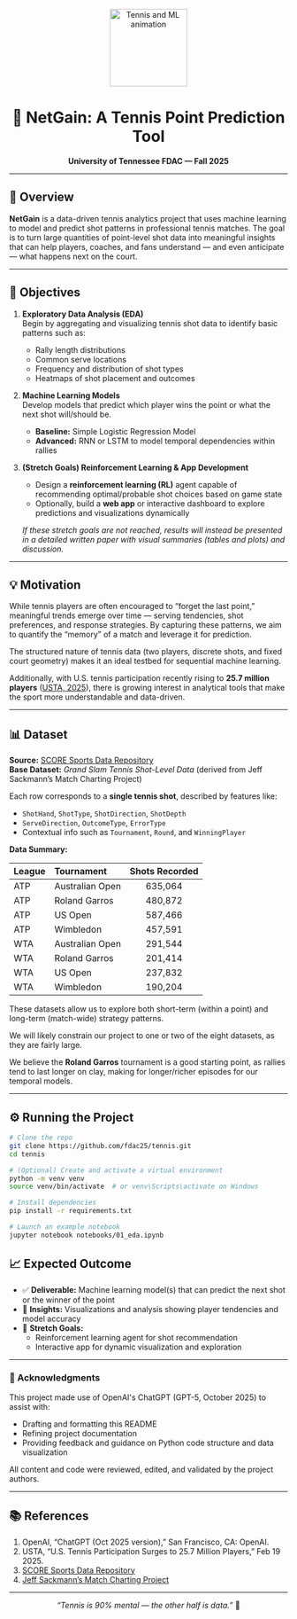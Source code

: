 <p align="center">
  <img src="https://media3.giphy.com/media/v1.Y2lkPTc5MGI3NjExZ2dnZWZoYzY0Nmh3Y3ptNXdhamdqcW9qMjIzb28zZ3VxOXB3Z3BkeCZlcD12MV9pbnRlcm5hbF9naWZfYnlfaWQmY3Q9Zw/Lq9x8oIjtTbRcA5lm9/giphy.gif" width="140" alt="Tennis and ML animation" />
  <h1 align="center">🎾 NetGain: A Tennis Point Prediction Tool</h1>
  <p align="center"><b>University of Tennessee FDAC — Fall 2025</b></p>
</p>

---

## 📘 Overview

**NetGain** is a data-driven tennis analytics project that uses machine learning to model and predict shot patterns in professional tennis matches. The goal is to turn large quantities of point-level shot data into meaningful insights that can help players, coaches, and fans understand — and even anticipate — what happens next on the court.

---

## 🎯 Objectives

1. **Exploratory Data Analysis (EDA)**  
   Begin by aggregating and visualizing tennis shot data to identify basic patterns such as:
   - Rally length distributions 
   - Common serve locations  
   - Frequency and distribution of shot types  
   - Heatmaps of shot placement and outcomes  

3. **Machine Learning Models**  
   Develop models that predict which player wins the point or what the next shot will/should be.  
   - **Baseline:** Simple Logistic Regression Model 
   - **Advanced:** RNN or LSTM to model temporal dependencies within rallies  

4. **(Stretch Goals) Reinforcement Learning & App Development**  
   - Design a **reinforcement learning (RL)** agent capable of recommending optimal/probable shot choices based on game state  
   - Optionally, build a **web app** or interactive dashboard to explore predictions and visualizations dynamically  

   *If these stretch goals are not reached, results will instead be presented in a detailed written paper with visual summaries (tables and plots) and discussion.*

---

## 💡 Motivation

While tennis players are often encouraged to “forget the last point,” meaningful trends emerge over time — serving tendencies, shot preferences, and response strategies. By capturing these patterns, we aim to quantify the “memory” of a match and leverage it for prediction.

The structured nature of tennis data (two players, discrete shots, and fixed court geometry) makes it an ideal testbed for sequential machine learning.  

Additionally, with U.S. tennis participation recently rising to **25.7 million players** ([USTA, 2025](https://www.usta.com/en/home/stay-current/national/u-s-tennis-participation-surges-to-new-high-of-25-million-players.html)), there is growing interest in analytical tools that make the sport more understandable and data-driven.

---

## 📊 Dataset

**Source:** [SCORE Sports Data Repository](https://data.scorenetwork.org/tennis/tennis-shot-level-data.html)  
**Base Dataset:** *Grand Slam Tennis Shot-Level Data* (derived from Jeff Sackmann’s Match Charting Project)

Each row corresponds to a **single tennis shot**, described by features like:
- `ShotHand`, `ShotType`, `ShotDirection`, `ShotDepth`  
- `ServeDirection`, `OutcomeType`, `ErrorType`  
- Contextual info such as `Tournament`, `Round`, and `WinningPlayer`

**Data Summary:**

| League | Tournament | Shots Recorded |
|:--------|:------------|:----------------:|
| ATP | Australian Open | 635,064 |
| ATP | Roland Garros | 480,872 |
| ATP | US Open | 587,466 |
| ATP | Wimbledon | 457,591 |
| WTA | Australian Open | 291,544 |
| WTA | Roland Garros | 201,414 |
| WTA | US Open | 237,832 |
| WTA | Wimbledon | 190,204 |

These datasets allow us to explore both short-term (within a point) and long-term (match-wide) strategy patterns.

We will likely constrain our project to one or two of the eight datasets, as they are fairly large.

We believe the **Roland Garros** tournament is a good starting point, as rallies tend to last longer on clay, making for longer/richer episodes for our temporal models.

---

## ⚙️ Running the Project

```bash
# Clone the repo
git clone https://github.com/fdac25/tennis.git
cd tennis

# (Optional) Create and activate a virtual environment
python -m venv venv
source venv/bin/activate  # or venv\Scripts\activate on Windows

# Install dependencies
pip install -r requirements.txt

# Launch an example notebook
jupyter notebook notebooks/01_eda.ipynb
```

## 📈 Expected Outcome

- ✅ **Deliverable:** Machine learning model(s) that can predict the next shot or the winner of the point 
- 🧩 **Insights:** Visualizations and analysis showing player tendencies and model accuracy  
- 🌟 **Stretch Goals:**  
  - Reinforcement learning agent for shot recommendation  
  - Interactive app for dynamic visualization and exploration  

---

### 🙏 Acknowledgments

This project made use of OpenAI's ChatGPT (GPT-5, October 2025) to assist with:
- Drafting and formatting this README  
- Refining project documentation  
- Providing feedback and guidance on Python code structure and data visualization  

All content and code were reviewed, edited, and validated by the project authors.

---

## 📚 References

1. OpenAI, “ChatGPT (Oct 2025 version),” San Francisco, CA: OpenAI.  
2. USTA, “U.S. Tennis Participation Surges to 25.7 Million Players,” Feb 19 2025.  
3. [SCORE Sports Data Repository](https://data.scorenetwork.org/tennis/tennis-shot-level-data.html)  
4. [Jeff Sackmann’s Match Charting Project](https://www.tennisabstract.com/charting/meta.html)

---

<p align="center"><i>“Tennis is 90% mental — the other half is data.”</i> 🎾</p>

